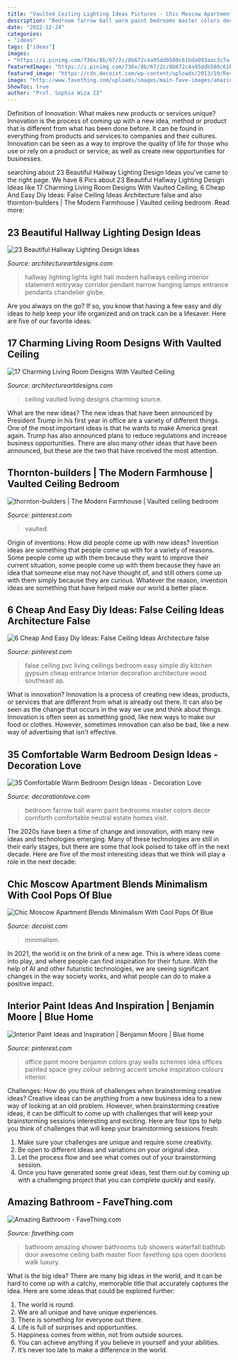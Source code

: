 ```yaml
---
title: "Vaulted Ceiling Lighting Ideas Pictures - Chic Moscow Apartment Blends Minimalism With Cool Pops Of Blue"
description: "Bedroom farrow ball warm paint bedrooms master colors decor cornforth comfortable neutral estate homes visit"
date: "2022-12-24"
categories:
- "ideas"
tags: ["ideas"]
images:
- "https://i.pinimg.com/736x/8b/67/2c/8b672c4a95ddb580c61bda093aac3c7a--office-paint-colors-paint-colours.jpg"
featuredImage: "https://i.pinimg.com/736x/8b/67/2c/8b672c4a95ddb580c61bda093aac3c7a--office-paint-colors-paint-colours.jpg"
featured_image: "https://cdn.decoist.com/wp-content/uploads/2013/10/Recessed-lighting-in-the-corridor.jpg"
image: "http://www.favething.com/uploads/images/main-fave-images/amazing_bathroom-1.jpg"
ShowToc: true
author: "Prof. Sophia Wiza II"
---
```



Definition of Innovation: What makes new products or services unique?
Innovation is the process of coming up with a new idea, method or product that is different from what has been done before. It can be found in everything from products and services to companies and their cultures. Innovation can be seen as a way to improve the quality of life for those who use or rely on a product or service, as well as create new opportunities for businesses.

	

		
searching about 23 Beautiful Hallway Lighting Design Ideas you've came to the right page. We have 8 Pics about 23 Beautiful Hallway Lighting Design Ideas like 17 Charming Living Room Designs With Vaulted Ceiling, 6 Cheap And Easy Diy Ideas: False Ceiling Ideas Architecture false and also thornton-builders | The Modern Farmhouse | Vaulted ceiling bedroom. Read more:
		
    
## 23 Beautiful Hallway Lighting Design Ideas

<img loading=lazy src="http://www.architectureartdesigns.com/wp-content/uploads/2013/12/2156.jpg" onerror="this.onerror=null;this.src='https://tse3.mm.bing.net/th?id=OIP.-QfRrLd_WJqjPCNW6DnwpwAAAA&amp;pid=15.1';" alt="23 Beautiful Hallway Lighting Design Ideas">

_Source: architectureartdesigns.com_

>hallway lighting lights light hall modern hallways ceiling interior statement entryway corridor pendant narrow hanging lamps entrance pendants chandelier globe. 

	

Are you always on the go? If so, you know that having a few easy and diy ideas to help keep your life organized and on track can be a lifesaver. Here are five of our favorite ideas: 

    
## 17 Charming Living Room Designs With Vaulted Ceiling

<img loading=lazy src="https://www.architectureartdesigns.com/wp-content/uploads/2016/06/10-15.jpg" onerror="this.onerror=null;this.src='https://tse3.mm.bing.net/th?id=OIP.qiW7wgcjuKOsD_EYU3UwzAHaLS&amp;pid=15.1';" alt="17 Charming Living Room Designs With Vaulted Ceiling">

_Source: architectureartdesigns.com_

>ceiling vaulted living designs charming source. 

	

What are the new ideas?
The new ideas that have been announced by President Trump in his first year in office are a variety of different things. One of the most important ideas is that he wants to make America great again. Trump has also announced plans to reduce regulations and increase business opportunities. There are also many other ideas that have been announced, but these are the two that have received the most attention.

    
## Thornton-builders | The Modern Farmhouse | Vaulted Ceiling Bedroom

<img loading=lazy src="https://i.pinimg.com/736x/6c/1d/5e/6c1d5e376e2c4abb671cc835c5f56e31.jpg" onerror="this.onerror=null;this.src='https://tse3.mm.bing.net/th?id=OIP.jyhsClnBqIR_MJfYKBbh0QHaJ4&amp;pid=15.1';" alt="thornton-builders | The Modern Farmhouse | Vaulted ceiling bedroom">

_Source: pinterest.com_

>vaulted. 

	

Origin of inventions: How did people come up with new ideas?
Invention ideas are something that people come up with for a variety of reasons. Some people come up with them because they want to improve their current situation, some people come up with them because they have an idea that someone else may not have thought of, and still others come up with them simply because they are curious. Whatever the reason, invention ideas are something that have helped make our world a better place.

    
## 6 Cheap And Easy Diy Ideas: False Ceiling Ideas Architecture False

<img loading=lazy src="https://i.pinimg.com/736x/4e/0e/be/4e0ebef01b20d0f514090d4479d4dc50.jpg" onerror="this.onerror=null;this.src='https://tse1.mm.bing.net/th?id=OIP.s8qVurlVuXOR-ovvFULL3AHaJ4&amp;pid=15.1';" alt="6 Cheap And Easy Diy Ideas: False Ceiling Ideas Architecture false">

_Source: pinterest.com_

>false ceiling pvc living ceilings bedroom easy simple diy kitchen gypsum cheap entrance interior decoration architecture wood southeast ap. 

	

What is innovation?
Innovation is a process of creating new ideas, products, or services that are different from what is already out there. It can also be seen as the change that occurs in the way we use and think about things. Innovation is often seen as something good, like new ways to make our food or clothes. However, sometimes innovation can also be bad, like a new way of advertising that isn't effective.

    
## 35 Comfortable Warm Bedroom Design Ideas - Decoration Love

<img loading=lazy src="http://www.decorationlove.com/wp-content/uploads/2016/07/Farrow-and-Ball-Paint-Colors-Bedroom.jpg" onerror="this.onerror=null;this.src='https://tse3.mm.bing.net/th?id=OIP.Hz_y1dTU22HlP0HQRqN4PQHaLJ&amp;pid=15.1';" alt="35 Comfortable Warm Bedroom Design Ideas - Decoration Love">

_Source: decorationlove.com_

>bedroom farrow ball warm paint bedrooms master colors decor cornforth comfortable neutral estate homes visit. 

	

The 2020s have been a time of change and innovation, with many new ideas and technologies emerging. Many of these technologies are still in their early stages, but there are some that look poised to take off in the next decade. Here are five of the most interesting ideas that we think will play a role in the next decade:

    
## Chic Moscow Apartment Blends Minimalism With Cool Pops Of Blue

<img loading=lazy src="https://cdn.decoist.com/wp-content/uploads/2013/10/Recessed-lighting-in-the-corridor.jpg" onerror="this.onerror=null;this.src='https://tse2.mm.bing.net/th?id=OIP.hFV5upyIfpfDPn8Pkk9rXgHaLH&amp;pid=15.1';" alt="Chic Moscow Apartment Blends Minimalism With Cool Pops Of Blue">

_Source: decoist.com_

>minimalism. 

	

In 2021, the world is on the brink of a new age. This is where ideas come into play, and where people can find inspiration for their future. With the help of AI and other futuristic technologies, we are seeing significant changes in the way society works, and what people can do to make a positive impact.

    
## Interior Paint Ideas And Inspiration | Benjamin Moore | Blue Home

<img loading=lazy src="https://i.pinimg.com/736x/8b/67/2c/8b672c4a95ddb580c61bda093aac3c7a--office-paint-colors-paint-colours.jpg" onerror="this.onerror=null;this.src='https://tse3.mm.bing.net/th?id=OIP.FCI5NX5MEtg_HhYF8AT_gwHaKF&amp;pid=15.1';" alt="Interior Paint Ideas and Inspiration | Benjamin Moore | Blue home">

_Source: pinterest.com_

>office paint moore benjamin colors gray walls schemes idea offices painted space grey colour sebring accent smoke inspiration colours interior. 

	

Challenges: How do you think of challenges when brainstorming creative ideas?
Creative ideas can be anything from a new business idea to a new way of looking at an old problem. However, when brainstorming creative ideas, it can be difficult to come up with challenges that will keep your brainstorming sessions interesting and exciting. Here are four tips to help you think of challenges that will keep your brainstorming sessions fresh: 
1) Make sure your challenges are unique and require some creativity.
2) Be open to different ideas and variations on your original idea.
3) Let the process flow and see what comes out of your brainstorming session.
4) Once you have generated some great ideas, test them out by coming up with a challenging project that you can complete quickly and easily.

    
## Amazing Bathroom - FaveThing.com

<img loading=lazy src="http://www.favething.com/uploads/images/main-fave-images/amazing_bathroom-1.jpg" onerror="this.onerror=null;this.src='https://tse2.mm.bing.net/th?id=OIP.AJxsn6VJVhL6JWjv6eSQvQHaLG&amp;pid=15.1';" alt="Amazing Bathroom - FaveThing.com">

_Source: favething.com_

>bathroom amazing shower bathrooms tub showers waterfall bathtub door awesome ceiling bath master floor favething spa open doorless walk luxury. 

	

What is the big idea?
There are many big ideas in the world, and it can be hard to come up with a catchy, memorable title that accurately captures the idea. Here are some ideas that could be explored further: 
1. The world is round. 
2. We are all unique and have unique experiences. 
3. There is something for everyone out there. 
4. Life is full of surprises and opportunities. 
5. Happiness comes from within, not from outside sources. 
6. You can achieve anything if you believe in yourself and your abilities. 
7. It’s never too late to make a difference in the world.

